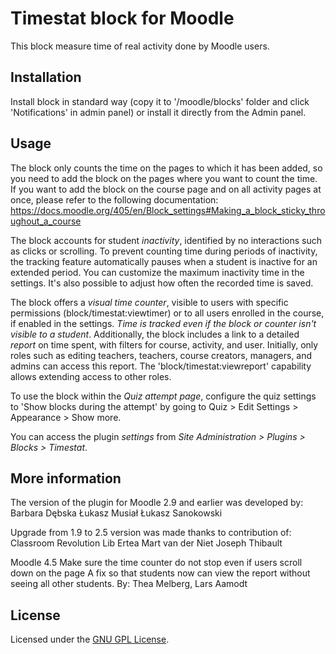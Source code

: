 # Timestat block for Moodle

This block measure time of real activity done by Moodle users.

## Installation

Install block in standard way (copy it to '/moodle/blocks' folder and click 'Notifications' in admin panel) or install it directly from the Admin panel.

## Usage

The block only counts the time on the pages to which it has been added, so you need to add the block on the pages where you want to count the time. If you want to add the block on the course page and on all activity pages at once, please refer to the following documentation:
https://docs.moodle.org/405/en/Block_settings#Making_a_block_sticky_throughout_a_course

The block accounts for student *inactivity*, identified by no interactions such as clicks or scrolling. To prevent counting time during periods of inactivity, the tracking feature automatically pauses when a student is inactive for an extended period. You can customize the maximum inactivity time in the settings. It's also possible to adjust how often the recorded time is saved.

The block offers a *visual time counter*, visible to users with specific permissions (block/timestat:viewtimer) or to all users enrolled in the course, if enabled in the settings. *Time is tracked even if the block or counter isn't visible to a student*. Additionally, the block includes a link to a detailed *report* on time spent, with filters for course, activity, and user. Initially, only roles such as editing teachers, teachers, course creators, managers, and admins can access this report. The 'block/timestat:viewreport' capability allows extending access to other roles.

To use the block within the *Quiz attempt page*, configure the quiz settings to 'Show blocks during the attempt' by going to Quiz > Edit Settings > Appearance > Show more.

You can access the plugin *settings* from *Site Administration > Plugins > Blocks > Timestat*.

## More information

The version of the plugin for Moodle 2.9 and earlier was developed by:
Barbara Dębska
Łukasz Musiał
Łukasz Sanokowski

Upgrade from 1.9 to 2.5 version was made thanks to contribution of:
Classroom Revolution
Lib Ertea
Mart van der Niet
Joseph Thibault

Moodle 4.5
Make sure the time counter do not stop even if users scroll down on the page
A fix so that students now can view the report without seeing all other students.
By: Thea Melberg, Lars Aamodt


## License

Licensed under the [GNU GPL License](http://www.gnu.org/copyleft/gpl.html).
